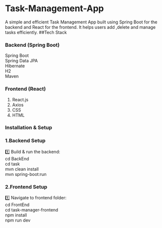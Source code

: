 # Task-Management-App
A simple and efficient Task Management App built using Spring Boot for the backend and React for the frontend. It helps users add ,delete and manage tasks efficiently.
##Tech Stack
### Backend (Spring Boot)
Spring Boot<br/>
Spring Data JPA<br/>
Hibernate<br/>
H2<br/>
Maven<br/>
### Frontend (React)
1. React.js<br/>
2. Axios<br/>
3. CSS <br/>
4. HTML<br/>
### Installation & Setup 
### 1.Backend Setup<br/>
1️⃣ Build & run the backend:<br/>
cd BackEnd<br/>
cd task<br/>
mvn clean install  <br/>
mvn spring-boot:run<br/>
### 2.Frontend Setup<br/>
1️⃣ Navigate to frontend folder:<br/>
cd FrontEnd<br/>
cd task-manager-frontend<br/>
npm install<br/>
npm run dev<br/>
